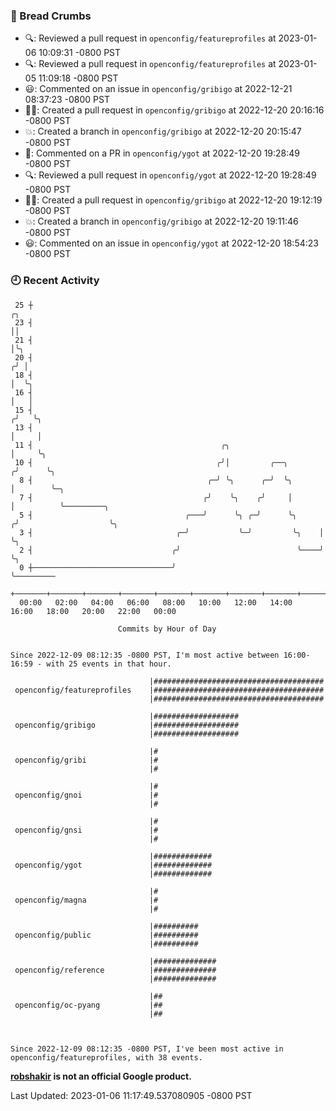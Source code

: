 ### 🍞 Bread Crumbs

 * 🔍: Reviewed a pull request in  `openconfig/featureprofiles` at 2023-01-06 10:09:31 -0800 PST
 * 🔍: Reviewed a pull request in  `openconfig/featureprofiles` at 2023-01-05 11:09:18 -0800 PST
 * 😃: Commented on an issue in `openconfig/gribigo` at 2022-12-21 08:37:23 -0800 PST
 * ✍🏼: Created a pull request in `openconfig/gribigo` at 2022-12-20 20:16:16 -0800 PST
 * 💥: Created a branch in `openconfig/gribigo` at 2022-12-20 20:15:47 -0800 PST
 * 💬: Commented on a PR in  `openconfig/ygot` at 2022-12-20 19:28:49 -0800 PST
 * 🔍: Reviewed a pull request in  `openconfig/ygot` at 2022-12-20 19:28:49 -0800 PST
 * ✍🏼: Created a pull request in `openconfig/gribigo` at 2022-12-20 19:12:19 -0800 PST
 * 💥: Created a branch in `openconfig/gribigo` at 2022-12-20 19:11:46 -0800 PST
 * 😃: Commented on an issue in `openconfig/ygot` at 2022-12-20 18:54:23 -0800 PST

### 🕘 Recent Activity
```
 25 ┼                                                                    ╭╮
 23 ┤                                                                    ││
 21 ┤                                                                    │╰╮
 20 ┤                                                                   ╭╯ │
 18 ┤                                                                   │  ╰╮
 16 ┤                                                                   │   │
 15 ┤                                                                  ╭╯   ╰╮
 13 ┤                                                                  │     │
 11 ┤                                          ╭╮                      │     ╰╮
 10 ┤                                         ╭╯│         ╭──╮        ╭╯      ╰╮
  8 ┤                                       ╭─╯ ╰╮      ╭─╯  ╰╮       │        ╰─╮
  7 ┤                                      ╭╯    ╰╮    ╭╯     │       │          ╰─────────╮
  5 ┤                                  ╭───╯      ╰╮ ╭─╯      ╰╮     ╭╯                    ╰╮
  3 ┤                                ╭─╯           ╰─╯         ╰╮    │                      ╰╮
  2 ┤                               ╭╯                          ╰────╯                       ╰╮
  0 ┼───────────────────────────────╯                                                         ╰─────────
    +───────+───────+───────+───────+───────+───────+───────+───────+───────+───────+───────+───────+────
  00:00   02:00   04:00   06:00   08:00   10:00   12:00   14:00   16:00   18:00   20:00   22:00   00:00   

						Commits by Hour of Day


Since 2022-12-09 08:12:35 -0800 PST, I'm most active between 16:00-16:59 - with 25 events in that hour.

```



```
                               |######################################
 openconfig/featureprofiles    |######################################
                               |######################################

                               |###################
 openconfig/gribigo            |###################
                               |###################

                               |#
 openconfig/gribi              |#
                               |#

                               |#
 openconfig/gnoi               |#
                               |#

                               |#
 openconfig/gnsi               |#
                               |#

                               |#############
 openconfig/ygot               |#############
                               |#############

                               |#
 openconfig/magna              |#
                               |#

                               |##########
 openconfig/public             |##########
                               |##########

                               |##############
 openconfig/reference          |##############
                               |##############

                               |##
 openconfig/oc-pyang           |##
                               |##



Since 2022-12-09 08:12:35 -0800 PST, I've been most active in openconfig/featureprofiles, with 38 events.

```
**[robshakir](mailto:robjs@google.com) is not an official Google product.**  


Last Updated: 2023-01-06 11:17:49.537080905 -0800 PST
